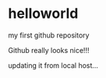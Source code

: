 helloworld
==========

my first github repository

Github really looks nice!!!

updating it from local host...
